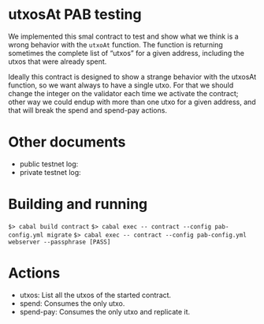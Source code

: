# utxosAt PAB testing

We implemented this smal contract to test and show what we think is a wrong
behavior with the `utxoAt` function. The function is returning sometimes the
complete list of “utxos” for a given address, including the utxos that were
already spent.

Ideally this contract is designed to show a strange behavior with the utxosAt
function, so we want always to have a single utxo. For that we should change the
integer on the validator each time we activate the contract; other way we could
endup with more than one utxo for a given address, and that will break the spend
and spend-pay actions.

# Other documents

- public testnet log:
- private testnet log:

# Building and running

`$> cabal build contract`
`$> cabal exec -- contract --config pab-config.yml migrate`
`$> cabal exec -- contract --config pab-config.yml webserver --passphrase [PASS]`

# Actions

- utxos: List all the utxos of the started contract.
- spend: Consumes the only utxo.
- spend-pay: Consumes the only utxo and replicate it.
